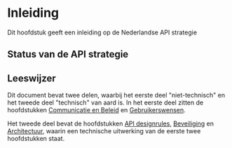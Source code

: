 # Inleiding

Dit hoofdstuk geeft een inleiding op de Nederlandse API strategie

## Status van de API strategie

## Leeswijzer

Dit document bevat twee delen, waarbij het eerste deel "niet-technisch" en het tweede deel "technisch" van aard is.
In het eerste deel zitten de hoofdstukken [Communicatie en Beleid](#communicatie-en-beleid) en [Gebruikerswensen](#gebruikerswensen).

Het tweede deel bevat de hoofdstukken [API designrules](#api-designrules), [Beveiliging](#beveiliging) en [Architectuur](#architectuur), waarin een technische uitwerking van de eerste twee hoofdstukken staat.  
